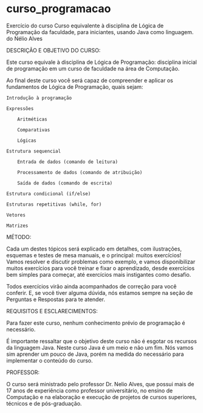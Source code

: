 # curso_programacao
Exercício do curso Curso equivalente à disciplina de Lógica de Programação da faculdade, para iniciantes, usando Java como linguagem. do Nélio Alves



DESCRIÇÃO E OBJETIVO DO CURSO:

Este curso equivale à disciplina de Lógica de Programação: disciplina inicial de programação em um curso de faculdade na área de Computação.

Ao final deste curso você será capaz de compreender e aplicar os fundamentos de Lógica de Programação, quais sejam:

    Introdução à programação

    Expressões

        Aritméticas

        Comparativas

        Lógicas

    Estrutura sequencial

        Entrada de dados (comando de leitura)

        Processamento de dados (comando de atribuição)

        Saída de dados (comando de escrita)

    Estrutura condicional (if/else)

    Estruturas repetitivas (while, for)

    Vetores

    Matrizes

MÉTODO:

Cada um destes tópicos será explicado em detalhes, com ilustrações, esquemas e testes de mesa manuais, e o principal: muitos exercícios! Vamos resolver e discutir problemas como exemplo, e vamos disponibilizar muitos exercícios para você treinar e fixar o aprendizado, desde exercícios bem simples para começar, até exercícios mais instigantes como desafio.

Todos exercícios virão ainda acompanhados de correção para você conferir. E, se você tiver alguma dúvida, nós estamos sempre na seção de Perguntas e Respostas para te atender.

REQUISITOS E ESCLARECIMENTOS:

Para fazer este curso, nenhum conhecimento prévio de programação é necessário.

É importante ressaltar que o objetivo deste curso não é esgotar os recursos da linguagem Java. Neste curso Java é um meio e não um fim. Nós vamos sim aprender um pouco de Java, porém na medida do necessário para implementar o conteúdo do curso.

PROFESSOR:

O curso será ministrado pelo professor Dr. Nelio Alves, que possui mais de 17 anos de experiência como professor universitário, no ensino de Computação e na elaboração e execução de projetos de cursos superiores, técnicos e de pós-graduação.
